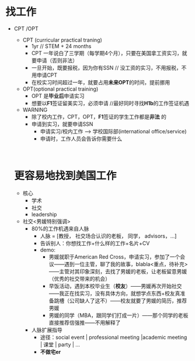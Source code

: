 # 找工作

+ CPT /OPT

  + CPT (curricular practical traning)
    + 1yr // STEM + 24 months
    + CPT 一年说白了三学期（每学期4个月），只要在美国拿工资实习，就要申请（否则非法）
    + 一旦开始，既要报税，因为你有SSN // 没工资的实习，不用报税，不用申请CPT
    + 在校实习时间超过一年，就要占用**未来OPT**的时间，提前挪用
  + OPT(optional practical training)
    + OPT 是**毕业后**申请实习
    + 想要以**F1**签证留美实习，必须申请 //最好同时寻找**H1b**的工作签证机遇
  + WARNING
    + 除了校内工作，CPT，OPT，**F1**签证的学生工作都是**非法** 的
    + 申请到实习，就要申请SSN
      + 申请实习/校内工作 --> 学校国际部(international office/service)
      + 申请时，工作人员会告诉你需要什么

  ​

  # 更容易地找到美国工作

  + 核心
    + 学术
    + 社交
    + leadership
  + 社交<男媛特别强调>
    + 80%的工作机遇来自人脉
      + 人脉  = [教授， 社交场合认识的老板， 同学， advisors，...]
      + 告诉别人：你想找工作+什么样的工作+名片+CV
      + demo:
        + 男媛就职于American Red Cross，申请实习，参加了一个会议——遇到一位主管，聊了我的故事，blabla<重点，待补充> ——主管对其印象深刻，去找了男媛的老板，让老板留意男媛（优秀的社交带来的机会）
        + 早饭活动，遇到本校毕业生（**校友**）——男媛再次开始社交——我正在找实习，没有具体方向，就想学点东西+校友真准备跳槽（公司缺人了这不）——校友就要了男媛的简历，推荐男媛
        + 男媛的同学（MBA，跟同学们打成一片）——那个同学的老板直接推荐信强推——不用解释了
    + 人脉扩展指导
      + 途径：social event | professional meeting |academic meeting | 课堂 | party | ...
      + **不做宅er**​